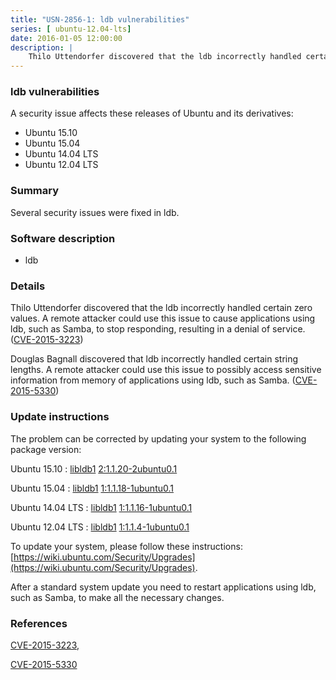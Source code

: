 ```yaml
---
title: "USN-2856-1: ldb vulnerabilities"
series: [ ubuntu-12.04-lts]
date: 2016-01-05 12:00:00
description: |
    Thilo Uttendorfer discovered that the ldb incorrectly handled certain zero values. A remote attacker could use this issue to cause applications using ldb, such as Samba, to stop responding, resulting in a denial of service. ([CVE-2015-3223](http://people.ubuntu.com/~ubuntu-security/cve/CVE-2015-3223))
--- 
```

 
### ldb vulnerabilities

A security issue affects these releases of Ubuntu and its derivatives:

* Ubuntu 15.10
* Ubuntu 15.04
* Ubuntu 14.04 LTS
* Ubuntu 12.04 LTS

### Summary

Several security issues were fixed in ldb. 

### Software description

* ldb 

### Details

Thilo Uttendorfer discovered that the ldb incorrectly handled certain zero values. A remote attacker could use this issue to cause applications using ldb, such as Samba, to stop responding, resulting in a denial of service. ([CVE-2015-3223](http://people.ubuntu.com/~ubuntu-security/cve/CVE-2015-3223))

Douglas Bagnall discovered that ldb incorrectly handled certain string lengths. A remote attacker could use this issue to possibly access sensitive information from memory of applications using ldb, such as Samba. ([CVE-2015-5330](http://people.ubuntu.com/~ubuntu-security/cve/CVE-2015-5330)) 

### Update instructions

The problem can be corrected by updating your system to the following package version:

Ubuntu 15.10
 : [libldb1](https://launchpad.net/ubuntu/+source/ldb) <span> [2:1.1.20-2ubuntu0.1](https://launchpad.net/ubuntu/+source/ldb/2:1.1.20-2ubuntu0.1) </span> 

Ubuntu 15.04
 : [libldb1](https://launchpad.net/ubuntu/+source/ldb) <span> [1:1.1.18-1ubuntu0.1](https://launchpad.net/ubuntu/+source/ldb/1:1.1.18-1ubuntu0.1) </span> 

Ubuntu 14.04 LTS
 : [libldb1](https://launchpad.net/ubuntu/+source/ldb) <span> [1:1.1.16-1ubuntu0.1](https://launchpad.net/ubuntu/+source/ldb/1:1.1.16-1ubuntu0.1) </span> 

Ubuntu 12.04 LTS
 : [libldb1](https://launchpad.net/ubuntu/+source/ldb) <span> [1:1.1.4-1ubuntu0.1](https://launchpad.net/ubuntu/+source/ldb/1:1.1.4-1ubuntu0.1) </span> 

To update your system, please follow these instructions: [https://wiki.ubuntu.com/Security/Upgrades](https://wiki.ubuntu.com/Security/Upgrades).

After a standard system update you need to restart applications using ldb, such as Samba, to make all the necessary changes. 

### References

 [CVE-2015-3223](http://people.ubuntu.com/~ubuntu-security/cve/CVE-2015-3223), 

 [CVE-2015-5330](http://people.ubuntu.com/~ubuntu-security/cve/CVE-2015-5330)
 
